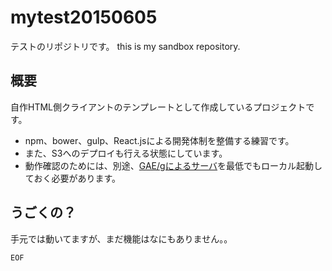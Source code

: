 # mytest20150605

テストのリポジトリです。 this is my sandbox repository.

## 概要

自作HTML側クライアントのテンプレートとして作成しているプロジェクトです。
- npm、bower、gulp、React.jsによる開発体制を整備する練習です。
- また、S3へのデプロイも行える状態にしています。
- 動作確認のためには、別途、[GAE/gによるサーバ](https://github.com/nonta2014/mytest20150605server/tree/20150612-1)を最低でもローカル起動しておく必要があります。

## うごくの？

手元では動いてますが、まだ機能はなにもありません。。


`EOF`
